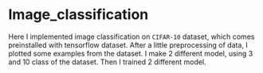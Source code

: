 # Image_classification

Here I implemented image classification on `CIFAR-10` dataset, which comes preinstalled with tensorflow dataset. After a little preprocessing of data, I plotted some examples from the dataset. I make 2 different model, using 3 and 10 class of the dataset. Then I trained 2 different model.
